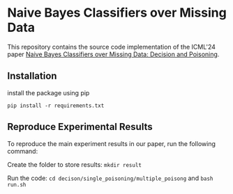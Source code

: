 # Naive Bayes Classifiers over Missing Data

This repository contains the source code implementation of the ICML'24 paper [Naive Bayes Classifiers over Missing Data: Decision and Poisoning](https://arxiv.org/abs/2303.04811v2).

## Installation
install the package using pip

```pip install -r requirements.txt```

## Reproduce Experimental Results
To reproduce the main experiment results in our paper, run the following command:

Create the folder to store results: ```mkdir result ```

Run the code: ```cd decison/single_poisoning/multiple_poisong``` and ```bash run.sh```